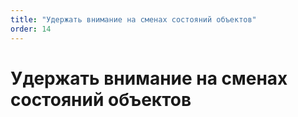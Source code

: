 ```yaml
---
title: "Удержать внимание на сменах состояний объектов"
order: 14
---
```


# Удержать внимание на сменах состояний объектов

